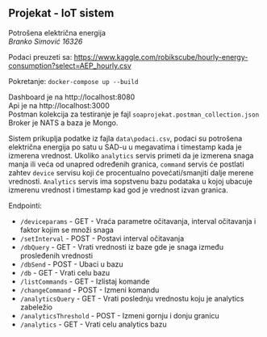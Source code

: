 ## Projekat - IoT sistem
Potrošena električna energija  
*Branko Simović 16326*  

Podaci preuzeti sa: https://www.kaggle.com/robikscube/hourly-energy-consumption?select=AEP_hourly.csv  

Pokretanje: `docker-compose up --build`

Dashboard je na http://localhost:8080  
Api je na http://localhost:3000  
Postman kolekcija za testiranje je fajl `soaprojekat.postman_collection.json`
Broker je NATS a baza je Mongo.  

Sistem prikuplja podatke iz fajla `data\podaci.csv`, podaci su potrošena električna energija po satu u SAD-u u megavatima i timestamp kada je izmerena vrednost. Ukoliko `analytics` servis primeti da je izmerena snaga manja ili veća od unapred određenih granica, `command` servis će postlati zahtev `device` servisu koji će procentualno povećati/smanjiti dalje merene vrednosti. `Analytics` servis ima sopstvenu bazu podataka u kojoj ubacuje izmerenu vrednost i timestamp kad god je vrednost izvan granica.  

Endpointi:  
* `/deviceparams` - GET - Vraća parametre očitavanja, interval očitavanja i faktor kojim se množi snaga
* `/setInterval` - POST - Postavi interval očitavanja
* `/dbQuery` - GET - Vrati vrednosti iz baze gde je snaga između prosleđenih vrednosti
* `/dbSend` - POST - Ubaci u bazu
* `/db` - GET - Vrati celu bazu
* `/listCommands` - GET - Izlistaj komande
* `/changeCommand` - POST - Izmeni komandu
* `/analyticsQuery` - GET - Vrati poslednju vrednostu koju je analytics zabeležio
* `/analyticsThreshold` - POST - Izmeni gornju i donju granicu
* `/analytics` - GET - Vrati celu analytics bazu